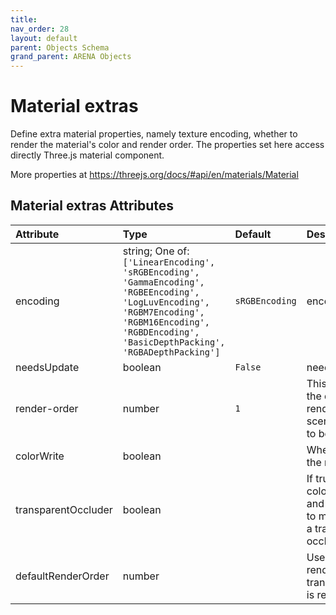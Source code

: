```yaml
---
title: 
nav_order: 28
layout: default
parent: Objects Schema
grand_parent: ARENA Objects
---
```



Material extras
===============


Define extra material properties, namely texture encoding, whether to render the material's color and render order. The properties set here access directly Three.js material component. 

More properties at <a href='https://threejs.org/docs/#api/en/materials/Material'>https://threejs.org/docs/#api/en/materials/Material</a>

Material extras Attributes
---------------------------

|Attribute|Type|Default|Description|Required|
| :--- | :--- | :--- | :--- | :--- |
|encoding|string; One of: ```['LinearEncoding', 'sRGBEncoding', 'GammaEncoding', 'RGBEEncoding', 'LogLuvEncoding', 'RGBM7Encoding', 'RGBM16Encoding', 'RGBDEncoding', 'BasicDepthPacking', 'RGBADepthPacking']```|```sRGBEncoding```|encoding|No|
|needsUpdate|boolean|```False```|needsUpdate|No|
|render-order|number|```1```|This value allows the default rendering order of scene graph objects to be overridden.|No|
|colorWrite|boolean||Whether to render the material’s color|No|
|transparentOccluder|boolean||If true, will set colorWrite=false and renderOrder=0 to make the material a transparent occluder.|No|
|defaultRenderOrder|number||Used as the renderOrder when transparentOccluder is reset to false.|No|

